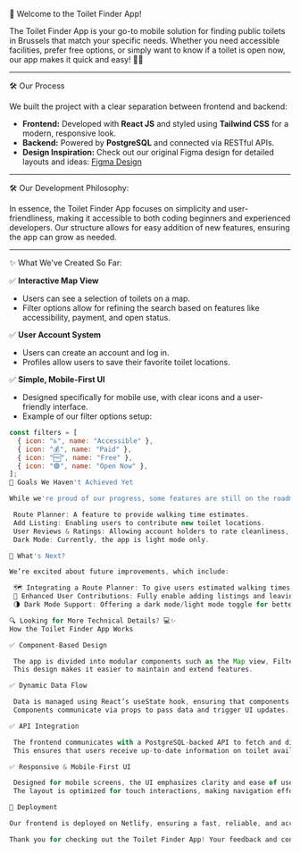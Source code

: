 🌟 Welcome to the Toilet Finder App!

The Toilet Finder App is your go-to mobile solution for finding public toilets in Brussels that match your specific needs. Whether you need accessible facilities, prefer free options, or simply want to know if a toilet is open now, our app makes it quick and easy! 🚽📱

---

🛠️ Our Process

We built the project with a clear separation between frontend and backend:
- **Frontend:** Developed with **React JS** and styled using **Tailwind CSS** for a modern, responsive look.
- **Backend:** Powered by **PostgreSQL** and connected via RESTful APIs.
- **Design Inspiration:** Check out our original Figma design for detailed layouts and ideas: [Figma Design](https://www.figma.com/design/Ee3rD56v0rZDBC2iBg7nYN/Toilet-Finder-App?node-id=0-1&p=f&t=MKPRIfIDD7xReS5z-0)

---

🛠️ Our Development Philosophy:

In essence, the Toilet Finder App focuses on simplicity and user-friendliness, making it accessible to both coding beginners and experienced developers. Our structure allows for easy addition of new features, ensuring the app can grow as needed.

---

✨ What We've Created So Far:

✅ **Interactive Map View**  
   - Users can see a selection of toilets on a map.
   - Filter options allow for refining the search based on features like accessibility, payment, and open status.

✅ **User Account System**  
   - Users can create an account and log in.
   - Profiles allow users to save their favorite toilet locations.

✅ **Simple, Mobile-First UI**  
   - Designed specifically for mobile use, with clear icons and a user-friendly interface.
   - Example of our filter options setup:
   ```jsx
   const filters = [
     { icon: "♿", name: "Accessible" },
     { icon: "💰", name: "Paid" },
     { icon: "🆓", name: "Free" },
     { icon: "🟢", name: "Open Now" },
   ];
🚧 Goals We Haven't Achieved Yet

While we're proud of our progress, some features are still on the roadmap:

    Route Planner: A feature to provide walking time estimates.
    Add Listing: Enabling users to contribute new toilet locations.
    User Reviews & Ratings: Allowing account holders to rate cleanliness, accessibility, and available amenities.
    Dark Mode: Currently, the app is light mode only.

🔄 What's Next?

We’re excited about future improvements, which include:

    🗺️ Integrating a Route Planner: To give users estimated walking times.
    👥 Enhanced User Contributions: Fully enable adding listings and leaving reviews.
    🌗 Dark Mode Support: Offering a dark mode/light mode toggle for better accessibility.

🔍 Looking for More Technical Details? 💻✨
How the Toilet Finder App Works

✅ Component-Based Design

    The app is divided into modular components such as the Map view, Filter buttons, Login/Register modals, and the sliding info card.
    This design makes it easier to maintain and extend features.

✅ Dynamic Data Flow

    Data is managed using React’s useState hook, ensuring that components update seamlessly as users interact with the app.
    Components communicate via props to pass data and trigger UI updates.

✅ API Integration

    The frontend communicates with a PostgreSQL-backed API to fetch and display real-time toilet data.
    This ensures that users receive up-to-date information on toilet availability and features.

✅ Responsive & Mobile-First UI

    Designed for mobile screens, the UI emphasizes clarity and ease of use with intuitive icons (e.g., map, menu, account).
    The layout is optimized for touch interactions, making navigation effortless.

🚀 Deployment

Our frontend is deployed on Netlify, ensuring a fast, reliable, and accessible experience for all mobile users.

Thank you for checking out the Toilet Finder App! Your feedback and contributions are always welcome. Let’s keep making public spaces more accessible! 🚽✨
